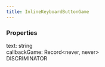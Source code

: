 ```yaml
---
title: InlineKeyboardButtonGame
---
```


### Properties

<div class="flex flex-col gap-3"><div><div class="flex gap-2"><div class="font-mono"><span class="font-bold">text</span><span class="opacity-50">:</span> <span>string</span></div></div></div><div><div class="flex gap-2"><div class="font-mono"><span class="font-bold">callbackGame</span><span class="opacity-50">:</span> <span href="/">Record</span><span class="opacity-50">&lt;</span><span>never</span><span class="opacity-50">,</span> <span>never</span><span class="opacity-50">&gt;</span></div><div class="flex items-center"><div class="bg-dbt px-1.5 rounded-md select-none text-fgt text-[10px]">DISCRIMINATOR</div></div></div></div></div>

